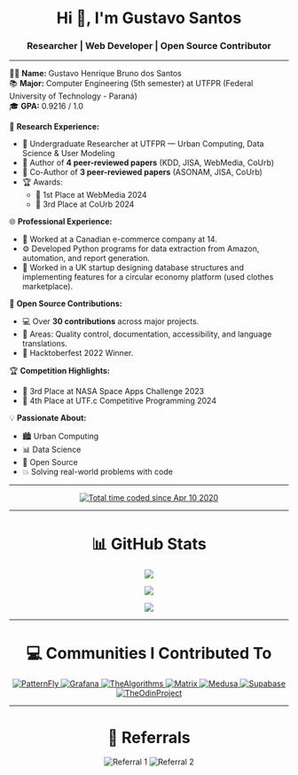 <h1 align="center">Hi 👋, I'm Gustavo Santos</h1>
<h3 align="center">Researcher | Web Developer | Open Source Contributor </h3>

---

👨‍💻 **Name:** Gustavo Henrique Bruno dos Santos  
📚 **Major:** Computer Engineering (5th semester) at UTFPR (Federal University of Technology - Paraná)  
🎓 **GPA:** 0.9216 / 1.0  

🚀 **Research Experience:**  
- 🔬 Undergraduate Researcher at UTFPR — Urban Computing, Data Science & User Modeling  
- 📄 Author of **4 peer-reviewed papers** (KDD, JISA, WebMedia, CoUrb)
- 📄 Co-Author of **3 peer-reviewed papers** (ASONAM, JISA, CoUrb)  
- 🏆 Awards:  
  - 🥇 1st Place at WebMedia 2024  
  - 🥉 3rd Place at CoUrb 2024  

🌐 **Professional Experience:**  
- 🛒 Worked at a Canadian e-commerce company at 14.  
- ⚙️ Developed Python programs for data extraction from Amazon, automation, and report generation.  
- 💼 Worked in a UK startup designing database structures and implementing features for a circular economy platform (used clothes marketplace).  

🌟 **Open Source Contributions:**  
- 💻 Over **30 contributions** across major projects.  
- 🔧 Areas: Quality control, documentation, accessibility, and language translations.  
- 🎃 Hacktoberfest 2022 Winner.  

🏆 **Competition Highlights:**  
- 🚀 3rd Place at NASA Space Apps Challenge 2023  
- 🏅 4th Place at UTF.c Competitive Programming 2024  

💡 **Passionate About:**  
- 🏙 Urban Computing  
- 📊 Data Science  
- 🔗 Open Source  
- 💥 Solving real-world problems with code  

---

<p align="center">
 <a href="https://wakatime.com/@7c6c344e-602b-411d-b3e5-d76f87ecb2f4"><img src="https://wakatime.com/badge/user/7c6c344e-602b-411d-b3e5-d76f87ecb2f4.svg" alt="Total time coded since Apr 10 2020" /></a>
</p>

---

<h1 align="center">📊 GitHub Stats</h1>

<p align="center">
  <a href="https://github.com/ryo-ma/github-profile-trophy">
    <img src="https://github-profile-trophy.vercel.app/?username=gefgu&theme=discord&row=2&column=4"/>
  </a>
</p>

<p align="center">
  <a href="https://github.com/anuraghazra/github-readme-stats">
    <img src="https://github-readme-stats.vercel.app/api?username=gefgu&show_icons=true&count_private=true&include_all_commits=true&theme=algolia"/>
  </a>
</p>

<p align="center">
  <img src="https://streak-stats.demolab.com?user=gefgu&theme=dark&hide_border=true"/>
</p>

---

<h1 align="center">💻 Communities I Contributed To</h1>

<p align="center">
  <a href="https://github.com/patternfly/patternfly-react/pulls?q=is%3Apr+author%3Agefgu+is%3Aclosed">
    <img src="https://user-images.githubusercontent.com/53129852/214557679-718c05ed-1c94-4622-ae5e-f1a14ff14e65.png" alt="PatternFly"/>
  </a>
  <a href="https://github.com/grafana/grafana/pulls?q=is%3Apr+is%3Aclosed+author%3Agefgu">
    <img src="https://user-images.githubusercontent.com/53129852/214550859-7d52c04b-0a37-4871-a609-03dc13f2dd80.png" alt="Grafana"/>
  </a>
  <a href="https://github.com/TheAlgorithms/TypeScript/pulls?q=is%3Apr+is%3Aclosed+author%3Agefgu">
    <img src="https://user-images.githubusercontent.com/53129852/214551466-6c5328fe-f09e-40f7-a8fa-76a12ae2f4a4.png" alt="TheAlgorithms"/>
  </a>
  <a href="https://github.com/matrix-org/matrix-react-sdk/pulls?q=is%3Apr+author%3Agefgu+is%3Aclosed+review%3Aapproved">
    <img src="https://user-images.githubusercontent.com/53129852/214552407-506d0fff-5796-4cdc-99e2-563b93b70c58.png" alt="Matrix"/>
  </a>
  <a href="https://github.com/medusajs/medusa/pulls?q=is%3Apr+author%3Agefgu+review%3Aapproved+is%3Aclosed">
    <img src="https://user-images.githubusercontent.com/53129852/214554442-c5e55f4e-4d7f-45d0-b7bd-56b64a2afb1a.png" alt="Medusa"/>
  </a>
  <a href="https://github.com/supabase/supabase/issues?q=author%3Agefgu+is%3Aclosed">
    <img src="https://user-images.githubusercontent.com/53129852/214555337-c1e06464-7cb6-4c97-8ba8-4d02bca15f91.png" alt="Supabase"/>
  </a>
  <a href="https://github.com/TheOdinProject/curriculum/pulls?q=author%3Agefgu">
    <img src="https://user-images.githubusercontent.com/53129852/214555689-28111633-2d59-42e0-bb70-f15962b9720d.png" alt="TheOdinProject"/>
  </a>
</p>

---

<h1 align="center">👥 Referrals</h1>

<p align="center">
  <img src="https://github.com/gefgu/gefgu/assets/53129852/6631cf57-fd64-47bc-95f2-8abe649783e8" alt="Referral 1"/>
  <img src="https://github.com/gefgu/gefgu/assets/53129852/d0c59dd4-4c9e-465f-a969-3158d0b21585" alt="Referral 2"/>
</p>
